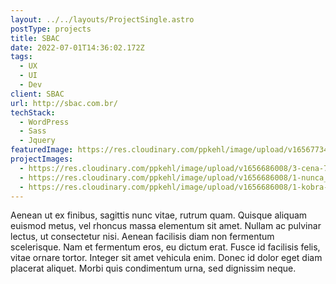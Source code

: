 ```yaml
---
layout: ../../layouts/ProjectSingle.astro
postType: projects
title: SBAC
date: 2022-07-01T14:36:02.172Z
tags:
  - UX
  - UI
  - Dev
client: SBAC
url: http://sbac.com.br/
techStack:
  - WordPress
  - Sass
  - Jquery
featuredImage: https://res.cloudinary.com/ppkehl/image/upload/v1656773486/icon_kfayj1.png
projectImages:
  - https://res.cloudinary.com/ppkehl/image/upload/v1656686008/3-cena-7-801x1200_y8y9p0.jpg
  - https://res.cloudinary.com/ppkehl/image/upload/v1656686008/1-nunca_usq9w7.jpg
  - https://res.cloudinary.com/ppkehl/image/upload/v1656686008/1-kobra-1024x614_dlmjup.jpg
---
```

Aenean ut ex finibus, sagittis nunc vitae, rutrum quam. Quisque aliquam euismod metus, vel rhoncus massa elementum sit amet. Nullam ac pulvinar lectus, ut consectetur nisi. Aenean facilisis diam non fermentum scelerisque. Nam et fermentum eros, eu dictum erat. Fusce id facilisis felis, vitae ornare tortor. Integer sit amet vehicula enim. Donec id dolor eget diam placerat aliquet. Morbi quis condimentum urna, sed dignissim neque.